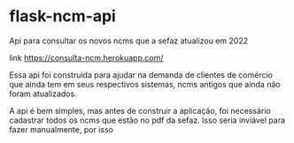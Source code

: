 # flask-ncm-api
Api para consultar os novos ncms que a sefaz atualizou em 2022

link https://consulta-ncm.herokuapp.com/

Essa api foi construida para ajudar na demanda de clientes de comércio que ainda tem em seus respectivos sistemas, ncms antigos que ainda não foram atualizados.

A api é bem simples, mas antes de construir a aplicação, foi necessário cadastrar todos os ncms que estão no pdf da sefaz. Isso seria inviável para fazer manualmente, por isso

